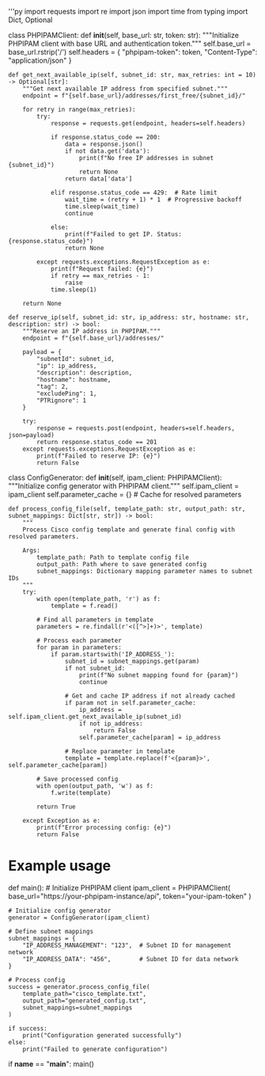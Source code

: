 '''py
import requests
import re
import json
import time
from typing import Dict, Optional

class PHPIPAMClient:
    def __init__(self, base_url: str, token: str):
        """Initialize PHPIPAM client with base URL and authentication token."""
        self.base_url = base_url.rstrip('/')
        self.headers = {
            "phpipam-token": token,
            "Content-Type": "application/json"
        }

    def get_next_available_ip(self, subnet_id: str, max_retries: int = 10) -> Optional[str]:
        """Get next available IP address from specified subnet."""
        endpoint = f"{self.base_url}/addresses/first_free/{subnet_id}/"
        
        for retry in range(max_retries):
            try:
                response = requests.get(endpoint, headers=self.headers)
                
                if response.status_code == 200:
                    data = response.json()
                    if not data.get('data'):
                        print(f"No free IP addresses in subnet {subnet_id}")
                        return None
                    return data['data']
                
                elif response.status_code == 429:  # Rate limit
                    wait_time = (retry + 1) * 1  # Progressive backoff
                    time.sleep(wait_time)
                    continue
                    
                else:
                    print(f"Failed to get IP. Status: {response.status_code}")
                    return None
                    
            except requests.exceptions.RequestException as e:
                print(f"Request failed: {e}")
                if retry == max_retries - 1:
                    raise
                time.sleep(1)
                
        return None

    def reserve_ip(self, subnet_id: str, ip_address: str, hostname: str, description: str) -> bool:
        """Reserve an IP address in PHPIPAM."""
        endpoint = f"{self.base_url}/addresses/"
        
        payload = {
            "subnetId": subnet_id,
            "ip": ip_address,
            "description": description,
            "hostname": hostname,
            "tag": 2,
            "excludePing": 1,
            "PTRignore": 1
        }
        
        try:
            response = requests.post(endpoint, headers=self.headers, json=payload)
            return response.status_code == 201
        except requests.exceptions.RequestException as e:
            print(f"Failed to reserve IP: {e}")
            return False

class ConfigGenerator:
    def __init__(self, ipam_client: PHPIPAMClient):
        """Initialize config generator with PHPIPAM client."""
        self.ipam_client = ipam_client
        self.parameter_cache = {}  # Cache for resolved parameters

    def process_config_file(self, template_path: str, output_path: str, subnet_mappings: Dict[str, str]) -> bool:
        """
        Process Cisco config template and generate final config with resolved parameters.
        
        Args:
            template_path: Path to template config file
            output_path: Path where to save generated config
            subnet_mappings: Dictionary mapping parameter names to subnet IDs
        """
        try:
            with open(template_path, 'r') as f:
                template = f.read()

            # Find all parameters in template
            parameters = re.findall(r'<([^>]+)>', template)
            
            # Process each parameter
            for param in parameters:
                if param.startswith('IP_ADDRESS_'):
                    subnet_id = subnet_mappings.get(param)
                    if not subnet_id:
                        print(f"No subnet mapping found for {param}")
                        continue
                        
                    # Get and cache IP address if not already cached
                    if param not in self.parameter_cache:
                        ip_address = self.ipam_client.get_next_available_ip(subnet_id)
                        if not ip_address:
                            return False
                        self.parameter_cache[param] = ip_address
                        
                    # Replace parameter in template
                    template = template.replace(f'<{param}>', self.parameter_cache[param])

            # Save processed config
            with open(output_path, 'w') as f:
                f.write(template)
                
            return True

        except Exception as e:
            print(f"Error processing config: {e}")
            return False

# Example usage
def main():
    # Initialize PHPIPAM client
    ipam_client = PHPIPAMClient(
        base_url="https://your-phpipam-instance/api",
        token="your-ipam-token"
    )
    
    # Initialize config generator
    generator = ConfigGenerator(ipam_client)
    
    # Define subnet mappings
    subnet_mappings = {
        "IP_ADDRESS_MANAGEMENT": "123",  # Subnet ID for management network
        "IP_ADDRESS_DATA": "456",        # Subnet ID for data network
    }
    
    # Process config
    success = generator.process_config_file(
        template_path="cisco_template.txt",
        output_path="generated_config.txt",
        subnet_mappings=subnet_mappings
    )
    
    if success:
        print("Configuration generated successfully")
    else:
        print("Failed to generate configuration")

if __name__ == "__main__":
    main()
